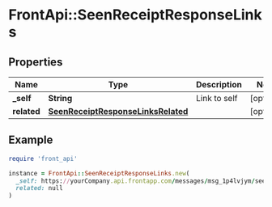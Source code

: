 # FrontApi::SeenReceiptResponseLinks

## Properties

| Name | Type | Description | Notes |
| ---- | ---- | ----------- | ----- |
| **_self** | **String** | Link to self | [optional] |
| **related** | [**SeenReceiptResponseLinksRelated**](SeenReceiptResponseLinksRelated.md) |  | [optional] |

## Example

```ruby
require 'front_api'

instance = FrontApi::SeenReceiptResponseLinks.new(
  _self: https://yourCompany.api.frontapp.com/messages/msg_1p4lvjym/seen,
  related: null
)
```

